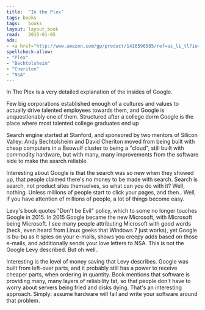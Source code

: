 ```yaml
---
title:  "In the Plex"
tags: books
tags:	books
layout: layout_book
read:	2015-01-05
ads:
- <a href="http://www.amazon.com/gp/product/1416596585/ref=as_li_tl?ie=UTF8&camp=1789&creative=390957&creativeASIN=1416596585&linkCode=as2&tag=wojcadamkoszh-20&linkId=WNG2L6GABL7GT2HQ"><img border="0" src="http://ws-na.amazon-adsystem.com/widgets/q?_encoding=UTF8&ASIN=1416596585&Format=_SL250_&ID=AsinImage&MarketPlace=US&ServiceVersion=20070822&WS=1&tag=wojcadamkoszh-20" ></a><img src="http://ir-na.amazon-adsystem.com/e/ir?t=wojcadamkoszh-20&l=as2&o=1&a=1416596585" width="1" height="1" border="0" alt="" style="border:none !important; >margin:0px !important;" />
spellcheck-allow:
- "Plex"
- "Bechtolsheim"
- "Cheriton"
- "NSA"
---
```


In The Plex is a very detailed explanation of the insides of Google.

Few big corporations established enough of a cultures and values to actually
drive talented employees towards them, and Google is unquestionably one of
them. Structured after a college dorm Google is the place where most
talented college graduates end up

Search engine started at Stanford, and sponsored by two mentors of Silicon
Valley: Andy Bechtolsheim and David Cheriton moved from being built with
cheap computers in a Beowulf cluster to being a "cloud", still built with
commodity hardware, but with many, many improvements from the software side
to make the search reliable.

Interesting about Google is that the search was so new when they showed up,
that people claimed there's no money to be made with search. Search is
search, not product sites themselves, so what can you do with it? Well,
nothing. Unless millions of people start to click your pages, and then..
Well, if you have attention of millions of people, a lot of things become
easy.

Levy's book quotes "Don't be Evil" policy, which to some no longer touches
Google in 2015. In 2015 Google became the new Microsoft, with Microsoft
being Microsoft. I see many people attributing Microsoft with good words
(heck, even heard from Linux geeks that Windows 7 just works), yet Google is
bu-bu as it spies on your e-mails, shows you creepy adds based on those
e-mails, and additionally sends your love letters to NSA. This is not the
Google Levy described. But oh well..

Interesting is the level of money saving that Levy describes. Google was
built from left-over parts, and it probably still has a power to receive
cheaper parts, when ordering in quantity. Book mentions that software is
providing many, many layers of reliability fat, so that people don't have to
worry about servers being fried and disks dying. That's an interesting
approach. Simply: assume hardware will fail and write your software around
that problem.
